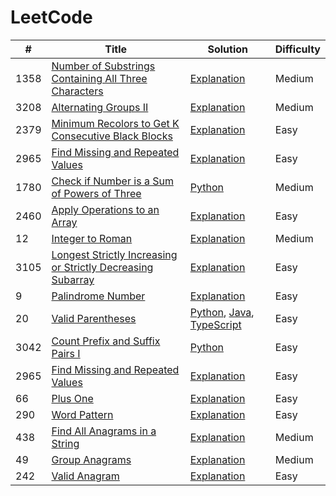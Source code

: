 # LeetCode

| # | Title | Solution | Difficulty |
|---|-------|----------|------------|
| 1358 | [Number of Substrings Containing All Three Characters](https://leetcode.com/problems/number-of-substrings-containing-all-three-characters/) | [Explanation](./NumberOfSubstrings/README.md) | Medium |
| 3208 | [Alternating Groups II](https://leetcode.com/problems/alternating-groups-ii/) | [Explanation](./NumberOfAlternatingGroups/README.md) | Medium |
| 2379 | [Minimum Recolors to Get K Consecutive Black Blocks](https://leetcode.com/problems/minimum-recolors-to-get-k-consecutive-black-blocks/) | [Explanation](./MinimumRecolors/README.md) | Easy |
| 2965 | [Find Missing and Repeated Values](https://leetcode.com/problems/find-missing-and-repeated-values/) | [Explanation](./FindMissingAndRepeatedValues/README.md) | Easy |
| 1780 | [Check if Number is a Sum of Powers of Three](https://leetcode.com/problems/check-if-number-is-a-sum-of-powers-of-three/) | [Python](./CheckPowersOfThree/checkPowersOfThree.py) | Medium |
| 2460 | [Apply Operations to an Array](https://leetcode.com/problems/apply-operations-to-an-array/description/) | [Explanation](./ApplyOperations/README.md) | Easy |
| 12 | [Integer to Roman](https://leetcode.com/problems/integer-to-roman/) | [Explanation](./IntegerToRoman/README.md) | Medium |
| 3105 | [Longest Strictly Increasing or Strictly Decreasing Subarray](https://leetcode.com/problems/longest-strictly-increasing-or-strictly-decreasing-subarray/) | [Explanation](./LongestMonotonicSubarray/README.md) | Easy |
| 9 | [Palindrome Number](https://leetcode.com/problems/palindrome-number/) | [Explanation](./PalindromeNumber/README.md) | Easy |
| 20 | [Valid Parentheses](https://leetcode.com/problems/valid-parentheses/) | [Python](./ValidParentheses/validParentheses.py), [Java](./ValidParentheses/Solution.java), [TypeScript](./ValidParentheses/isValid.ts) | Easy |
| 3042 | [Count Prefix and Suffix Pairs I](https://leetcode.com/problems/count-prefix-and-suffix-pairs-i/description/) | [Python](./CountPrefixSuffixPairs/countPrefixSuffixPairs.py) | Easy |
| 2965 | [Find Missing and Repeated Values](https://leetcode.com/problems/find-missing-and-repeated-values/) | [Explanation](./FindMissingAndRepeatedValues/README.md) | Easy |
| 66 | [Plus One](https://leetcode.com/problems/plus-one/) | [Explanation](./PlusOne/README.md) | Easy |
| 290 | [Word Pattern](https://leetcode.com/problems/word-pattern/) | [Explanation](./WordPattern/README.md) | Easy |
| 438 | [Find All Anagrams in a String](https://leetcode.com/problems/find-all-anagrams-in-a-string/) | [Explanation](./FindAllAnagrams/README.md) | Medium |
| 49 | [Group Anagrams](https://leetcode.com/problems/group-anagrams/) | [Explanation](./GroupAnagrams/README.md) | Medium |
| 242 | [Valid Anagram](https://leetcode.com/problems/valid-anagram/) | [Explanation](./ValidAnagram/README.md) | Easy |

